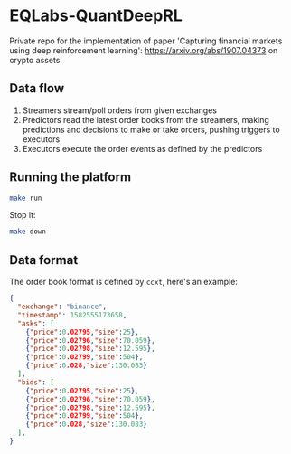 # EQLabs-QuantDeepRL

Private repo for the implementation of paper 'Capturing financial markets using deep reinforcement learning': https://arxiv.org/abs/1907.04373 on crypto assets.


## Data flow
1. Streamers stream/poll orders from given exchanges
2. Predictors read the latest order books from the streamers, making predictions and decisions to make or take orders, pushing triggers to executors
3. Executors execute the order events as defined by the predictors

## Running the platform
```bash
make run
```
Stop it:
```bash
make down
```

## Data format
The order book format is defined by `ccxt`, here's an example:
```json
{
  "exchange": "binance",
  "timestamp": 1582555173658,
  "asks": [
    {"price":0.02795,"size":25},
    {"price":0.02796,"size":70.059},
    {"price":0.02798,"size":12.595},
    {"price":0.02799,"size":504},
    {"price":0.028,"size":130.083}
  ],
  "bids": [
    {"price":0.02795,"size":25},
    {"price":0.02796,"size":70.059},
    {"price":0.02798,"size":12.595},
    {"price":0.02799,"size":504},
    {"price":0.028,"size":130.083}
  ],
}
```
